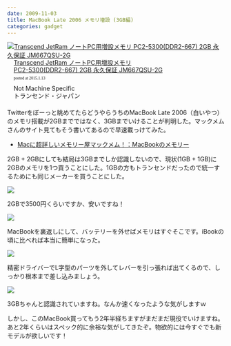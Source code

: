 ```yaml
---
date: 2009-11-03
title: MacBook Late 2006 メモリ増設 (3GB編)
categories: gadget
---
```


<div class="azlink-box"><div class="azlink-image" style="float:left"><a href="http://www.amazon.co.jp/exec/obidos/ASIN/B000Y9KLTW/warikiru-22/" name="azlinklink" target="_blank"><img src="http://ecx.images-amazon.com/images/I/51hPn7Rx6qL._SL160_.jpg" alt="Transcend JetRam ノートPC用増設メモリ PC2-5300(DDR2-667) 2GB 永久保証 JM667QSU-2G" style="border:none" /></a></div><div class="azlink-info" style="float:left;margin-left:15px;line-height:120%"><div class="azlink-name" style="margin-bottom:10px;line-height:120%"><a href="http://www.amazon.co.jp/exec/obidos/ASIN/B000Y9KLTW/warikiru-22/" name="azlinklink" target="_blank">Transcend JetRam ノートPC用増設メモリ<br> PC2-5300(DDR2-667) 2GB 永久保証 JM667QSU-2G</a><div class="azlink-powered-date" style="font-size:7pt;margin-top:5px;font-family:verdana;line-height:120%">posted at 2015.1.13</div></div><div class="azlink-detail">Not Machine Specific<br />トランセンド・ジャパン<br /></div><div class="azlink-link" style="margin-top:5px"></div></div><div class="azlink-footer" style="clear:left"></div></div>

Twitterをぼーっと眺めてたらどうやらうちのMacBook Late 2006（白いやつ）のメモリ搭載が2GBまでではなく、3GBまでいけることが判明した。マックメムさんのサイト見てもそう書いてあるので早速載っけてみた。

+ [Macに超詳しいメモリー屋マックメム！：MacBookのメモリー](http://www.macmem.com/mb.html)

2GB + 2GBにしても結局は3GBまでしか認識しないので、現状(1GB + 1GB)に2GBのメモリを1つ買うことにした。1GBの方もトランセンドだったので統一するためにも同じメーカーを買うことにした。

![](http://lh5.ggpht.com/_1drnogi3vdg/Su1zZOGbCVI/AAAAAAAAAps/9OXqjQbn1P0/1.jpg)

2GBで3500円くらいですか、安いですね！

![](http://lh3.ggpht.com/_1drnogi3vdg/Su1zZUccEsI/AAAAAAAAApw/CeKMSh_Y_gQ/2.jpg)

MacBookを裏返しにして、バッテリーを外せばメモリはすぐそこです。iBookの頃に比べれば本当に簡単になった。 

![](http://lh5.ggpht.com/_1drnogi3vdg/Su1zZV-eMSI/AAAAAAAAAp0/oSjpQzmoRfo/3.jpg)

精密ドライバーでL字型のパーツを外してレバーを引っ張れば出てくるので、しっかり根本まで差し込みましょう。

![](http://lh6.ggpht.com/_1drnogi3vdg/Su2PkgLio2I/AAAAAAAAAp4/zGzXS-IFnF4/4.png)

3GBちゃんと認識されていますね。なんか速くなったような気がしますｗ

しかし、このMacBook買ってもう2年半経ちますがまだまだ現役でいけますね。あと2年くらいはスペック的に余裕な気がしてきたぞ。物欲的には今すぐでも新モデルが欲しいです！




